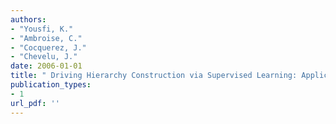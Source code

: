 ```yaml
---
authors: 
- "Yousfi, K."
- "Ambroise, C."
- "Cocquerez, J."
- "Chevelu, J."
date: 2006-01-01
title: " Driving Hierarchy Construction via Supervised Learning: Application to Osteo-Articular Medical Images Database "
publication_types:
- 1
url_pdf: ''
---
```

